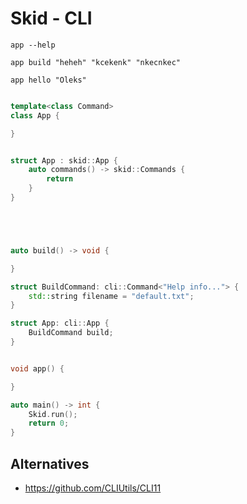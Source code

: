 # Skid - CLI

```
app --help

app build "heheh" "kcekenk" "nkecnkec"

app hello "Oleks"
```


```cpp

template<class Command>
class App {

}


struct App : skid::App {
    auto commands() -> skid::Commands {
        return 
    }
}





auto build() -> void {

}

struct BuildCommand: cli::Command<"Help info..."> {
    std::string filename = "default.txt";
}

struct App: cli::App {
    BuildCommand build;
}


void app() {

}

auto main() -> int {
    Skid.run();
    return 0;
}
```


## Alternatives
- https://github.com/CLIUtils/CLI11